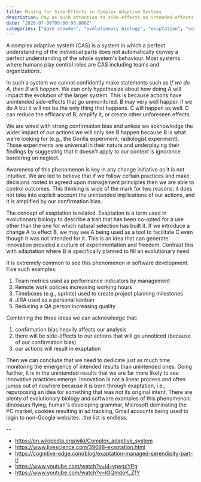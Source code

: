 ```yaml
---
title: Mining for Side-Effects in Complex Adaptive Systems
description: Pay as much attention to side-effects as intended effects.
date: '2020-07-06T09:00:00.000Z'
categories: ["dave snowden", "evolutionary biology", "exaptation", "complex adaptive systems"]
---
```


A complex adaptive system (CAS) is a system in which a perfect understanding of the individual parts does not automatically convey a perfect understanding of the whole system's behaviour. Most systems where humans play central roles are CAS including teams and organizations.

In such a system we cannot confidently make statements such as *If we do A, then B will happen*. We can only hypothesize about how doing A will impact the evolution of the larger system. This is because actions have unintended side-effects that go unmonitored. B may very well happen if we do A but it will not be the only thing that happens. C will happen as well. C can reduce the efficacy of B, amplify it, or create other unforeseen effects.

We are wired with strong confirmation bias and unless we acknowledge the wider impact of our actions we will only see B happen because B is what we're looking for (e.g., the Gorilla experiment, radiologist experiment). Those experiments are universal in their nature and underplaying their findings by suggesting that it doesn't apply to our context is ignorance bordering on neglect.

Awareness of this phenomenon is key in any change initiative as it is not intuitive. We are led to believe that if we follow certain practices and make decisions rooted in agreed upon management principles then we are able to control outcomes. This thinking is wide of the mark for two reasons: it does not take into explicit account the unintended implications of our actions, and it is amplified by our confirmation bias.

The concept of exaptation is related. Exaptation is a term used in evolutionary biology to describe a trait that has been co-opted for a use other than the one for which natural selection has built it. If we introduce a change A to effect B, we may see A being used as a tool to facilitate C even though it was not intended for it. This is an idea that can generate innovation provided a culture of experimentation and freedom. Contrast this with adaptation where B is specifically planned to fill an evolutionary need. 

It is extremely common to see this phenomenon in software development. Five such examples:

1. Team metrics used as performance indicators by management
2. Remote work policies increasing working hours
3. Timeboxes (e.g., sprints) used to create project planning milestones
4. JIRA used as a personal kanban
5. Reducing a QA person increasing quality

Combining the three ideas we can acknowledge that:

1. confirmation bias heavily affects our analysis
2. there will be side-effects to our actions that will go unnoticed (because of our confirmation bias)
3. our actions will result in exaptation

Then we can conclude that we need to dedicate just as much time monitoring the emergence of intended results than unintended ones. Going further, it is in the unintended results that we are far more likely to see innovative practices emerge. Innovation is not a linear process and often jumps out of nowhere because it is born through exaptation, i.e., repurposing an idea for something that was not its original intent. There are plenty of evolutionary biology and software examples of this phenomenon: dinosaurs flying, human's developing grammar, Microsoft dominating the PC market, cookies resulting in ad tracking, Gmail accounts being used to login to non-Google websites...the list is endless.

--

- https://en.wikipedia.org/wiki/Complex_adaptive_system
- https://www.livescience.com/39688-exaptation.html
- https://cognitive-edge.com/blog/exaptation-managed-serendipity-part-i/
- https://www.youtube.com/watch?v=l4-vpegxYPg
- https://www.youtube.com/watch?v=IGQmdoK_ZfY
